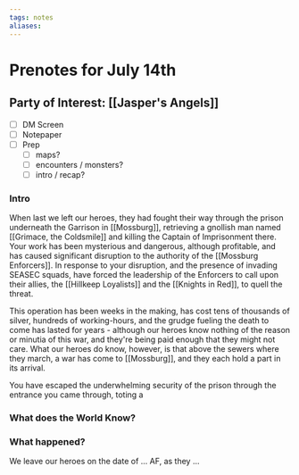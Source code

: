 ```yaml
---
tags: notes
aliases:
---
```


# Prenotes for July 14th
## Party of Interest: [[Jasper's Angels]]
- [ ] DM Screen
- [ ] Notepaper
- [ ] Prep
	- [ ] maps?
	- [ ] encounters / monsters?
	- [ ] intro / recap?

### Intro

When last we left our heroes, they had fought their way through the prison underneath the Garrison in [[Mossburg]], retrieving a gnollish man named [[Grimace, the Coldsmile]] and killing the Captain of Imprisonment there. Your work has been mysterious and dangerous, although profitable, and has caused significant disruption to the authority of the [[Mossburg Enforcers]]. In response to your disruption, and the presence of invading SEASEC squads, have forced the leadership of the Enforcers to call upon their allies, the [[Hillkeep Loyalists]] and the [[Knights in Red]], to quell the threat. 

This operation has been weeks in the making, has cost tens of thousands of silver, hundreds of working-hours, and the grudge fueling the death to come has lasted for years - although our heroes know nothing of the reason or minutia of this war, and they're being paid enough that they might not care. What our heroes do know, however, is that above the sewers where they march, a war has come to [[Mossburg]], and they each hold a part in its arrival.

You have escaped the underwhelming security of the prison through the entrance you came through, toting a 

### What does the World Know?


### What happened?


We leave our heroes on the date of ... AF, as they ...